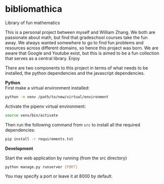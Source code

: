 # bibliomathica
Library of fun mathematics

This is a personal project between myself and William Zhang. We both are passionate about math, but find that gradeschool courses take the fun away. We always wanted somewhere to go to find fun problems and resources across different domains, so hence this project was born. We are aware that Google and Youtube exist, but this is aimed to be a fun collection that serves as a central library. Enjoy

There are two components to this project in terms of what needs to be installed, the python dependencies and the javascript dependencies.

**Python**<br>
First make a virtual environment installed:
```sh
python -m venv /path/to/new/virtual/environment
```
Activate the pipenv virtual environment:
```sh
source venv/bin/activate
```
Then run the following command from `src` to install all the required dependencies:
```sh
pip install -r requirements.txt
```
<!-- **Javascript**<br>
Within the src folder we are going to install a few things. First you will need `node` and `npm` (node package manager). Installing these may vary depending on your machine, on Linux run the following in the Terminal:<br>
&emsp;`sudo apt install nodejs` (the `npm` binary comes along with `nodejs`)<br>Then we will use `npm` to install `webpack`, `babel` and `react`. These can all installed with the following commands.<br>
Then we will install all frontend packages with the following command (from package.json)
```sh
npm install
``` -->

**Development**<br>
<!-- In `src/javascript/config.js` modify the `web_config.dev` object with the address and port you are hosting the django server on. Also make sure that `mode` is set to `dev`. <br><br>

Please note that when modifying anything in the javascript folder (including `config.js`), you need to run `npm run dev` from the `src` folder to recompile it otherwise it won't show up on the server. This is since the django template pulls the contents from a webpack bundle, not the javascript files themselves. Then s -->
Start the web application by running (from the src directory)
```sh
python manage.py runserver [PORT]
```
You may specify a port or leave it at 8000 by default.
